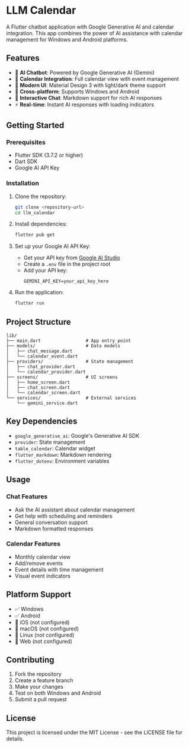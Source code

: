 # LLM Calendar

A Flutter chatbot application with Google Generative AI and calendar integration. This app combines the power of AI assistance with calendar management for Windows and Android platforms.

## Features

- 🤖 **AI Chatbot**: Powered by Google Generative AI (Gemini)
- 📅 **Calendar Integration**: Full calendar view with event management
- 🎨 **Modern UI**: Material Design 3 with light/dark theme support
- 🔄 **Cross-platform**: Supports Windows and Android
- 💬 **Interactive Chat**: Markdown support for rich AI responses
- ⚡ **Real-time**: Instant AI responses with loading indicators

## Getting Started

### Prerequisites

- Flutter SDK (3.7.2 or higher)
- Dart SDK
- Google AI API Key

### Installation

1. Clone the repository:
   ```bash
   git clone <repository-url>
   cd llm_calendar
   ```

2. Install dependencies:
   ```bash
   flutter pub get
   ```

3. Set up your Google AI API Key:
   - Get your API key from [Google AI Studio](https://makersuite.google.com/app/apikey)
   - Create a `.env` file in the project root
   - Add your API key:
     ```
     GEMINI_API_KEY=your_api_key_here
     ```

4. Run the application:
   ```bash
   flutter run
   ```

## Project Structure

```
lib/
├── main.dart                 # App entry point
├── models/                   # Data models
│   ├── chat_message.dart
│   └── calendar_event.dart
├── providers/                # State management
│   ├── chat_provider.dart
│   └── calendar_provider.dart
├── screens/                  # UI screens
│   ├── home_screen.dart
│   ├── chat_screen.dart
│   └── calendar_screen.dart
└── services/                 # External services
    └── gemini_service.dart
```

## Key Dependencies

- `google_generative_ai`: Google's Generative AI SDK
- `provider`: State management
- `table_calendar`: Calendar widget
- `flutter_markdown`: Markdown rendering
- `flutter_dotenv`: Environment variables

## Usage

### Chat Features
- Ask the AI assistant about calendar management
- Get help with scheduling and reminders
- General conversation support
- Markdown formatted responses

### Calendar Features
- Monthly calendar view
- Add/remove events
- Event details with time management
- Visual event indicators

## Platform Support

- ✅ Windows
- ✅ Android
- 🚧 iOS (not configured)
- 🚧 macOS (not configured)
- 🚧 Linux (not configured)
- 🚧 Web (not configured)

## Contributing

1. Fork the repository
2. Create a feature branch
3. Make your changes
4. Test on both Windows and Android
5. Submit a pull request

## License

This project is licensed under the MIT License - see the LICENSE file for details.
